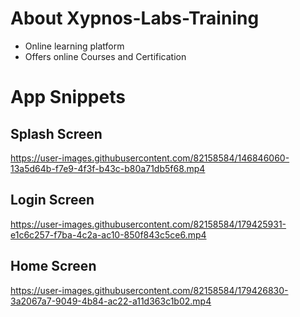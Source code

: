 # About Xypnos-Labs-Training 

- Online learning platform​
- Offers online Courses and Certification​

# App Snippets
## Splash Screen
https://user-images.githubusercontent.com/82158584/146846060-13a5d64b-f7e9-4f3f-b43c-b80a71db5f68.mp4

## Login Screen
https://user-images.githubusercontent.com/82158584/179425931-e1c6c257-f7ba-4c2a-ac10-850f843c5ce6.mp4

## Home Screen
https://user-images.githubusercontent.com/82158584/179426830-3a2067a7-9049-4b84-ac22-a11d363c1b02.mp4


  
